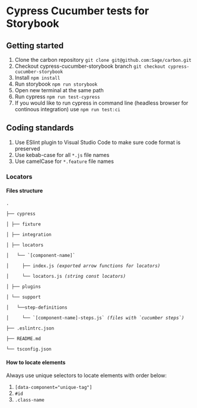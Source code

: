 # Cypress Cucumber tests for Storybook

## Getting started
1. Clone the carbon repository `git clone git@github.com:Sage/carbon.git`
2. Checkout cypress-cucumber-storybook branch `git checkout cypress-cucumber-storybook`
3. Install `npm install`
4. Run storybook `npm run storybook`
5. Open new terminal at the same path
6. Run cypress `npm run test-cypress`
7. If you would like to run cypress in command line (headless browser for continous integration) use `npm run test:ci`

## Coding standards
1. Use ESlint plugin to Visual Studio Code to make sure code format is preserved
2. Use kebab-case for all `*.js` file names
3. Use camelCase for `*.feature` file names

### Locators
#### Files structure
<p><code>.</code></p>
<p><code>├── cypress</code></p>
<p><code>│ ├── fixture</code></p>
<p><code>│ ├── integration</code></p>
<p><code>│ ├── locators</code></p>
<p><code>│ &nbsp;&nbsp;└── `[component-name]`</code></p>
<p><code>│ &nbsp;&nbsp;&nbsp;&nbsp;├── index.js <i>(exported arrow functions for locators)</i></code></p>
<p><code>│ &nbsp;&nbsp;&nbsp;&nbsp;└── locators.js <i>(string const locators)</i></code></p>
<p><code>│ ├── plugins</code></p>
<p><code>│ └── support</code></p>
<p><code>│ &nbsp;&nbsp;└──step-definitions</code></p>
<p><code>│ &nbsp;&nbsp;&nbsp;&nbsp;└── `[component-name]-steps.js` <i>(files with `cucumber steps`)</i></code></p>
<p><code>├── .eslintrc.json</code></p>
<p><code>├── README.md</code></p>
<p><code>└── tsconfig.json</code></p>

#### How to locate elements
Always use unique selectors to locate elements with order below:
1. `[data-component="unique-tag"]`
2. `#id`
3. `.class-name`

